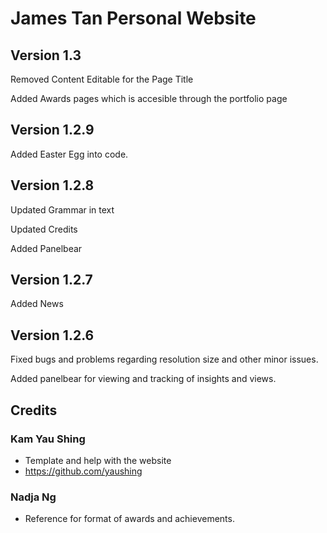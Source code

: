 # James Tan Personal Website

## Version 1.3
Removed Content Editable for the Page Title

Added Awards pages which is accesible through the portfolio page

## Version 1.2.9
Added Easter Egg into code.

## Version 1.2.8
Updated Grammar in text

Updated Credits

Added Panelbear

## Version 1.2.7
Added News

## Version 1.2.6
Fixed bugs and problems regarding resolution size and other minor issues.

Added panelbear for viewing and tracking of insights and views.

## Credits
### Kam Yau Shing
- Template and help with the website
- https://github.com/yaushing
### Nadja Ng
- Reference for format of awards and achievements.
